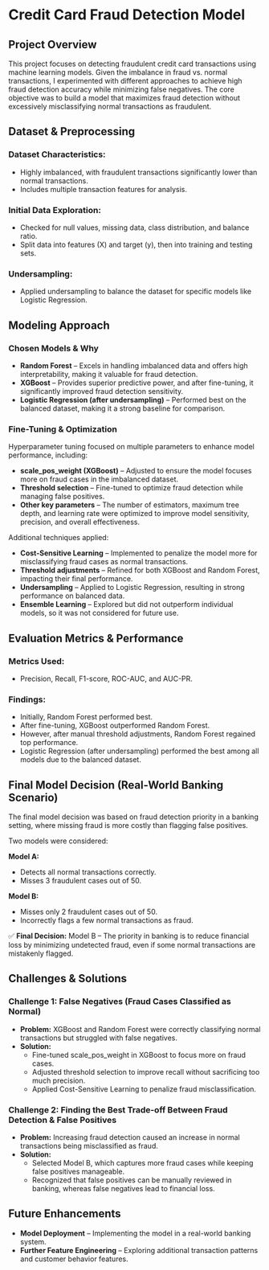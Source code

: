 # Credit Card Fraud Detection Model

## Project Overview
This project focuses on detecting fraudulent credit card transactions using machine learning models. Given the imbalance in fraud vs. normal transactions, I experimented with different approaches to achieve high fraud detection accuracy while minimizing false negatives. The core objective was to build a model that maximizes fraud detection without excessively misclassifying normal transactions as fraudulent.

## Dataset & Preprocessing
### Dataset Characteristics:
- Highly imbalanced, with fraudulent transactions significantly lower than normal transactions.
- Includes multiple transaction features for analysis.

### Initial Data Exploration:
- Checked for null values, missing data, class distribution, and balance ratio.
- Split data into features (X) and target (y), then into training and testing sets.

### Undersampling:
- Applied undersampling to balance the dataset for specific models like Logistic Regression.

## Modeling Approach
### Chosen Models & Why
- **Random Forest** – Excels in handling imbalanced data and offers high interpretability, making it valuable for fraud detection.
- **XGBoost** – Provides superior predictive power, and after fine-tuning, it significantly improved fraud detection sensitivity.
- **Logistic Regression (after undersampling)** – Performed best on the balanced dataset, making it a strong baseline for comparison.

### Fine-Tuning & Optimization
Hyperparameter tuning focused on multiple parameters to enhance model performance, including:
- **scale_pos_weight (XGBoost)** – Adjusted to ensure the model focuses more on fraud cases in the imbalanced dataset.
- **Threshold selection** – Fine-tuned to optimize fraud detection while managing false positives.
- **Other key parameters** – The number of estimators, maximum tree depth, and learning rate were optimized to improve model sensitivity, precision, and overall effectiveness.

Additional techniques applied:
- **Cost-Sensitive Learning** – Implemented to penalize the model more for misclassifying fraud cases as normal transactions.
- **Threshold adjustments** – Refined for both XGBoost and Random Forest, impacting their final performance.
- **Undersampling** – Applied to Logistic Regression, resulting in strong performance on balanced data.
- **Ensemble Learning** – Explored but did not outperform individual models, so it was not considered for future use.

## Evaluation Metrics & Performance
### Metrics Used:
- Precision, Recall, F1-score, ROC-AUC, and AUC-PR.

### Findings:
- Initially, Random Forest performed best.
- After fine-tuning, XGBoost outperformed Random Forest.
- However, after manual threshold adjustments, Random Forest regained top performance.
- Logistic Regression (after undersampling) performed the best among all models due to the balanced dataset.

## Final Model Decision (Real-World Banking Scenario)
The final model decision was based on fraud detection priority in a banking setting, where missing fraud is more costly than flagging false positives.

Two models were considered:

**Model A:**
- Detects all normal transactions correctly.
- Misses 3 fraudulent cases out of 50.

**Model B:**
- Misses only 2 fraudulent cases out of 50.
- Incorrectly flags a few normal transactions as fraud.

✅ **Final Decision:** Model B – The priority in banking is to reduce financial loss by minimizing undetected fraud, even if some normal transactions are mistakenly flagged.

## Challenges & Solutions
### Challenge 1: False Negatives (Fraud Cases Classified as Normal)
- **Problem:** XGBoost and Random Forest were correctly classifying normal transactions but struggled with false negatives.
- **Solution:**
  - Fine-tuned scale_pos_weight in XGBoost to focus more on fraud cases.
  - Adjusted threshold selection to improve recall without sacrificing too much precision.
  - Applied Cost-Sensitive Learning to penalize fraud misclassification.

### Challenge 2: Finding the Best Trade-off Between Fraud Detection & False Positives
- **Problem:** Increasing fraud detection caused an increase in normal transactions being misclassified as fraud.
- **Solution:**
  - Selected Model B, which captures more fraud cases while keeping false positives manageable.
  - Recognized that false positives can be manually reviewed in banking, whereas false negatives lead to financial loss.

## Future Enhancements
- **Model Deployment** – Implementing the model in a real-world banking system.
- **Further Feature Engineering** – Exploring additional transaction patterns and customer behavior features.

